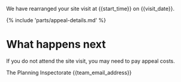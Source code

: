 We have rearranged your site visit at {{start_time}} on {{visit_date}}.

{% include 'parts/appeal-details.md' %}

# What happens next

If you do not attend the site visit, you may need to pay appeal costs.

The Planning Inspectorate
{{team_email_address}}
